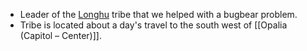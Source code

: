 - Leader of the [Longhu](Longhu.md) tribe that we helped with a bugbear problem.
- Tribe is located about a day's travel to the south west of [[Opalia (Capitol – Center)]].